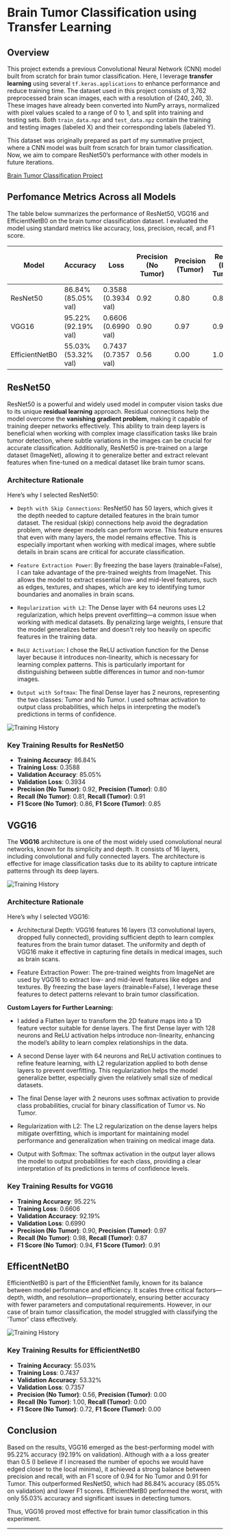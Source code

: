# Brain Tumor Classification using Transfer Learning

## Overview

This project extends a previous Convolutional Neural Network (CNN) model built from scratch for brain tumor classification. Here, I leverage **transfer learning** using several `tf.keras.applications` to enhance performance and reduce training time. The dataset used in this project consists of 3,762 preprocessed brain scan images, each with a resolution of (240, 240, 3). These images have already been converted into NumPy arrays, normalized with pixel values scaled to a range of 0 to 1, and split into training and testing sets. Both `train_data.npz` and `test_data.npz` contain the training and testing images (labeled X) and their corresponding labels (labeled Y).

This dataset was originally prepared as part of my summative project, where a CNN model was built from scratch for brain tumor classification. Now, we aim to compare ResNet50’s performance with other models in future iterations.

[Brain Tumor Classification Project](https://github.com/kayc0des/brain_tumor_model)

## Perfomance Metrics Across all Models

The table below summarizes the performance of ResNet50, VGG16 and EfficientNetB0 on the brain tumor classification dataset. I evaluated the model using standard metrics like accuracy, loss, precision, recall, and F1 score. 

| Model     | Accuracy | Loss  | Precision (No Tumor) | Precision (Tumor) | Recall (No Tumor) | Recall (Tumor) | F1 Score (No Tumor) | F1 Score (Tumor) |
|-----------|----------|-------|----------------------|-------------------|-------------------|----------------|---------------------|------------------|
| ResNet50  | 86.84% (85.05% val)  | 0.3588 (0.3934 val)| 0.92                 | 0.80              | 0.81              | 0.91           | 0.86                | 0.85             |
| VGG16 | 95.22% (92.19% val)   | 0.6606 (0.6990 val)| 0.90                 | 0.97              | 0.98              | 0.87           | 0.94                | 0.91             |
| EfficientNetB0 | 55.03% (53.32% val)   | 0.7437 (0.7357 val)| 0.56                 | 0.00              | 1.00              | 0.00           | 0.72                | 0.00             |


## ResNet50

ResNet50 is a powerful and widely used model in computer vision tasks due to its unique **residual learning** approach. Residual connections help the model overcome the **vanishing gradient problem**, making it capable of training deeper networks effectively. This ability to train deep layers is beneficial when working with complex image classification tasks like brain tumor detection, where subtle variations in the images can be crucial for accurate classification. Additionally, ResNet50 is pre-trained on a large dataset (ImageNet), allowing it to generalize better and extract relevant features when fine-tuned on a medical dataset like brain tumor scans.

### Architecture Rationale

Here’s why I selected ResNet50:

- `Depth with Skip Connections`: ResNet50 has 50 layers, which gives it the depth needed to capture detailed features in the brain tumor dataset. The residual (skip) connections help avoid the degradation problem, where deeper models can perform worse. This feature ensures that even with many layers, the model remains effective. This is especially important when working with medical images, where subtle details in brain scans are critical for accurate classification.

- `Feature Extraction Power`: By freezing the base layers (trainable=False), I can take advantage of the pre-trained weights from ImageNet. This allows the model to extract essential low- and mid-level features, such as edges, textures, and shapes, which are key to identifying tumor boundaries and anomalies in brain scans.

- `Regularization with L2`: The Dense layer with 64 neurons uses L2 regularization, which helps prevent overfitting—a common issue when working with medical datasets. By penalizing large weights, I ensure that the model generalizes better and doesn't rely too heavily on specific features in the training data.

- `ReLU Activation`: I chose the ReLU activation function for the Dense layer because it introduces non-linearity, which is necessary for learning complex patterns. This is particularly important for distinguishing between subtle differences in tumor and non-tumor images.

- `Output with Softmax`: The final Dense layer has 2 neurons, representing the two classes: Tumor and No Tumor. I used softmax activation to output class probabilities, which helps in interpreting the model’s predictions in terms of confidence.

![Training History](img/resnet50_history.png)

### Key Training Results for ResNet50

- **Training Accuracy**: 86.84%
- **Training Loss**: 0.3588
- **Validation Accuracy**: 85.05%
- **Validation Loss**: 0.3934
- **Precision (No Tumor)**: 0.92, **Precision (Tumor)**: 0.80
- **Recall (No Tumor)**: 0.81, **Recall (Tumor)**: 0.91
- **F1 Score (No Tumor)**: 0.86, **F1 Score (Tumor)**: 0.85

## VGG16

The **VGG16** architecture is one of the most widely used convolutional neural networks, known for its simplicity and depth. It consists of 16 layers, including convolutional and fully connected layers. The architecture is effective for image classification tasks due to its ability to capture intricate patterns through its deep layers.

![Training History](img/vgg.png)

### Architecture Rationale

Here’s why I selected VGG16:

- Architectural Depth: VGG16 features 16 layers (13 convolutional layers, dropped fully connected), providing sufficient depth to learn complex features from the brain tumor dataset. The uniformity and depth of VGG16 make it effective in capturing fine details in medical images, such as brain scans.

- Feature Extraction Power: The pre-trained weights from ImageNet are used by VGG16 to extract low- and mid-level features like edges and textures. By freezing the base layers (trainable=False), I leverage these features to detect patterns relevant to brain tumor classification.

**Custom Layers for Further Learning:**

- I added a Flatten layer to transform the 2D feature maps into a 1D feature vector suitable for dense layers.
The first Dense layer with 128 neurons and ReLU activation helps introduce non-linearity, enhancing the model’s ability to learn complex relationships in the data.

- A second Dense layer with 64 neurons and ReLU activation continues to refine feature learning, with L2 regularization applied to both dense layers to prevent overfitting. This regularization helps the model generalize better, especially given the relatively small size of medical datasets.

- The final Dense layer with 2 neurons uses softmax activation to provide class probabilities, crucial for binary classification of Tumor vs. No Tumor.

- Regularization with L2: The L2 regularization on the dense layers helps mitigate overfitting, which is important for maintaining model performance and generalization when training on medical image data.

- Output with Softmax: The softmax activation in the output layer allows the model to output probabilities for each class, providing a clear interpretation of its predictions in terms of confidence levels.

### Key Training Results for VGG16

- **Training Accuracy**: 95.22%
- **Training Loss**: 0.6606
- **Validation Accuracy**: 92.19%
- **Validation Loss**: 0.6990
- **Precision (No Tumor)**: 0.90, **Precision (Tumor)**: 0.97
- **Recall (No Tumor)**: 0.98, **Recall (Tumor)**: 0.87
- **F1 Score (No Tumor)**: 0.94, **F1 Score (Tumor)**: 0.91

## EfficentNetB0

EfficientNetB0 is part of the EfficientNet family, known for its balance between model performance and efficiency. It scales three critical factors—depth, width, and resolution—proportionately, ensuring better accuracy with fewer parameters and computational requirements. However, in our case of brain tumor classification, the model struggled with classifying the 'Tumor' class effectively.

![Training History](img/enet_model.png)

### Key Training Results for EfficientNetB0

- **Training Accuracy**: 55.03%
- **Training Loss**: 0.7437
- **Validation Accuracy**: 53.32%
- **Validation Loss**: 0.7357
- **Precision (No Tumor)**: 0.56, **Precision (Tumor)**: 0.00
- **Recall (No Tumor)**: 1.00, **Recall (Tumor)**: 0.00
- **F1 Score (No Tumor)**: 0.72, **F1 Score (Tumor)**: 0.00

## Conclusion

Based on the results, VGG16 emerged as the best-performing model with 95.22% accuracy (92.19% on validation). Although with a a loss greater than 0.5 (I believe if I increased the number of epochs we would have edged closer to the local minima), it achieved a strong balance between precision and recall, with an F1 score of 0.94 for No Tumor and 0.91 for Tumor. This outperformed ResNet50, which had 86.84% accuracy (85.05% on validation) and lower F1 scores. EfficientNetB0 performed the worst, with only 55.03% accuracy and significant issues in detecting tumors.

Thus, VGG16 proved most effective for brain tumor classification in this experiment.

---